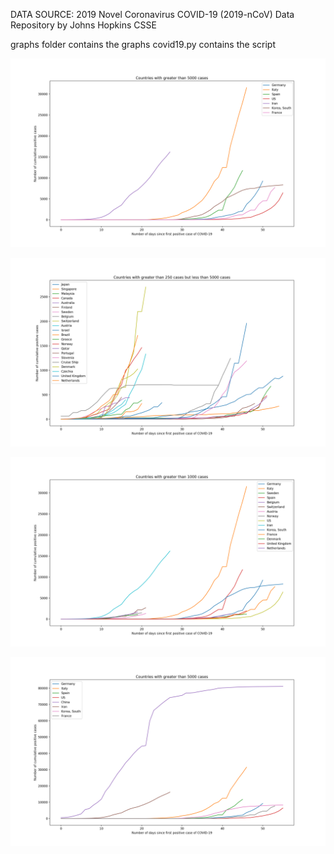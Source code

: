 DATA SOURCE: 2019 Novel Coronavirus COVID-19 (2019-nCoV) Data Repository by Johns Hopkins CSSE

graphs folder contains the graphs
covid19.py contains the script

![Alt text](graphs/19032020_5000.png?raw=true)

![Alt text](graphs/19032020_2505000.png?raw=true)

![Alt text](graphs/19032020_1000.png?raw=true)

![Alt text](graphs/19032020_5000china.png?raw=true)

